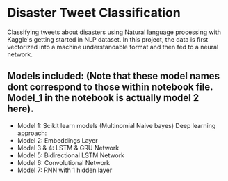 # Disaster Tweet Classification
Classifying tweets about disasters using Natural language processing with Kaggle's getting started in NLP dataset.
In this project, the data is first vectorized into a machine understandable format and then fed to a neural network.

## Models included: (Note that these model names dont correspond to those within notebook file. Model_1 in the notebook is actually model 2 here).
- Model 1: Scikit learn models (Multinomial Naive bayes)
Deep learning approach:
- Model 2: Embeddings Layer
- Model 3 & 4: LSTM & GRU Network
- Model 5: Bidirectional LSTM Network
- Model 6: Convolutional Network
- Model 7: RNN with 1 hidden layer
